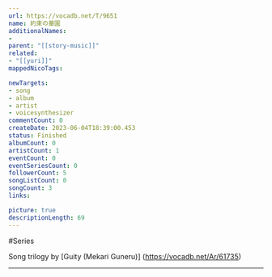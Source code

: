 ```yaml
---
url: https://vocadb.net/T/9651
name: 約束の華園
additionalNames: 
- 
parent: "[[story-music]]"
related:
- "[[yuri]]"
mappedNicoTags:

newTargets:
- song
- album
- artist
- voicesynthesizer
commentCount: 0
createDate: 2023-06-04T18:39:00.453
status: Finished
albumCount: 0
artistCount: 1
eventCount: 0
eventSeriesCount: 0
followerCount: 5
songListCount: 0
songCount: 3
links: 

picture: true
descriptionLength: 69
---
```


#Series

Song trilogy by [Guity (Mekari Guneru)]
(https://vocadb.net/Ar/61735)

---

